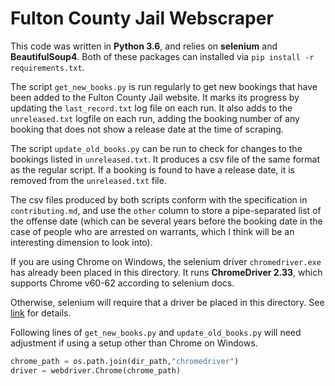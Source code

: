 # Fulton County Jail Webscraper

This code was written in **Python 3.6**, and relies on **selenium** and **BeautifulSoup4**.
Both of these packages can installed via `pip install -r requirements.txt`.

The script `get_new_books.py` is run regularly to get new bookings that have been added to the Fulton County Jail website. It marks its progress by updating the `last_record.txt` log file on each run. It also adds to the `unreleased.txt` logfile on each run, adding the booking number of any booking that does not show a release date at the time of scraping.

The script `update_old_books.py` can be run to check for changes to the bookings listed in `unreleased.txt`. It produces a csv file of the same format as the regular script. If a booking is found to have a release date, it is removed from the `unreleased.txt` file.

The csv files produced by both scripts conform with the specification in `contributing.md`, and use the `other` column to store a pipe-separated list of the offense date (which can be several years before the booking date in the case of people who are arrested on warrants, which I think will be an interesting dimension to look into).

If you are using Chrome on Windows, the selenium driver `chromedriver.exe` has already been placed in this directory.
It runs **ChromeDriver 2.33**, which supports Chrome v60-62 according to selenium docs.

Otherwise, selenium will require that a driver be placed in this directory. See [link](http://selenium-python.readthedocs.io/installation.html) for details.

Following lines of `get_new_books.py` and `update_old_books.py` will need adjustment if using a setup other than Chrome on Windows.
```python
chrome_path = os.path.join(dir_path,"chromedriver")
driver = webdriver.Chrome(chrome_path)
```
